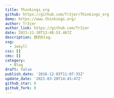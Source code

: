 ```yaml
---
title: Thinkings_org
github: https://github.com/Tr3jer/Thinkings_org
demo: https://www.thinkings.org/
author: Tr3jer
author_link: https://github.com/Tr3jer
date: 2023-11-30T13:48:53.467Z
description: 朕的blog。
ssg:
  - Jekyll
css: []
cms: []
category:
  - Blog
draft: false
publish_date: '2016-12-03T11:07:35Z'
update_date: '2021-03-20T14:45:47Z'
github_star: 8
github_fork: 0
---
```

